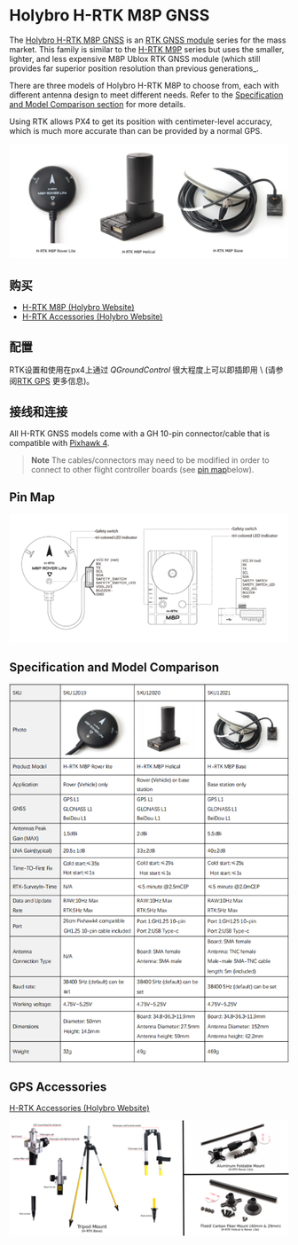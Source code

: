 # Holybro H-RTK M8P GNSS

The [Holybro H-RTK M8P GNSS](http://www.holybro.com/product/h-rtk-m8p-rover-lite/) is an [RTK GNSS module](../gps_compass/rtk_gps.md) series for the mass market. This family is similar to the [H-RTK M9P](../gps_compass/rtk_gps_holybro_h-rtk-f9p.md) series but uses the smaller, lighter, and less expensive M8P Ublox RTK GNSS module (which still provides far superior position resolution than previous generations_.

There are three models of Holybro H-RTK M8P to choose from, each with different antenna design to meet different needs. Refer to the [Specification and Model Comparison section](#specification-and-model-comparison) for more details.

Using RTK allows PX4 to get its position with centimeter-level accuracy, which is much more accurate than can be provided by a normal GPS.

![h-rtk_rover](../../assets/hardware/gps/rtk_holybro_h-rtk-m8p_all_label.jpg)

## 购买

* [H-RTK M8P (Holybro Website)](https://shop.holybro.com/h-rtk-m8p_p1221.html)
* [H-RTK Accessories (Holybro Website)](https://shop.holybro.com/c/h-rtk_0512)

## 配置

RTK设置和使用在px4上通过 _QGroundControl_ 很大程度上可以即插即用 \ (请参阅[RTK GPS](../advanced_features/rtk-gps.md) 更多信息)。

## 接线和连接

All H-RTK GNSS models come with a GH 10-pin connector/cable that is compatible with [Pixhawk 4](../flight_controller/pixhawk4.md).

> **Note** The cables/connectors may need to be modified in order to connect to other flight controller boards (see [pin map](#pin_map)below).

<span id="pin_map"></span>
## Pin Map

![h-rtk_rover_pinmap](../../assets/hardware/gps/rtk_holybro_h-rtk-m8p_pinmap.jpg)

## Specification and Model Comparison

![h-rtk_spec](../../assets/hardware/gps/rtk_holybro_h-rtk-m8p_spec.png)

## GPS Accessories

[H-RTK Accessories (Holybro Website)](https://shop.holybro.com/c/h-rtk_0512)

![h-rtk](../../assets/hardware/gps/rtk_holybro_h-rtk_mount_3.png)
